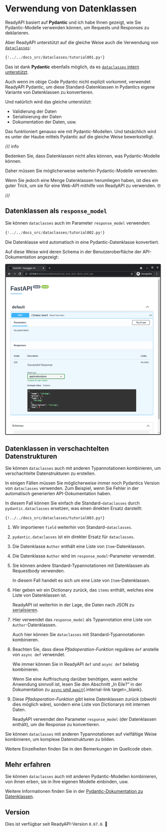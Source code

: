 # Verwendung von Datenklassen

ReadyAPI basiert auf **Pydantic** und ich habe Ihnen gezeigt, wie Sie Pydantic-Modelle verwenden können, um Requests und Responses zu deklarieren.

Aber ReadyAPI unterstützt auf die gleiche Weise auch die Verwendung von <a href="https://docs.python.org/3/library/dataclasses.html" class="external-link" target="_blank">`dataclasses`</a>:

```Python hl_lines="1  7-12  19-20"
{!../../docs_src/dataclasses/tutorial001.py!}
```

Das ist dank **Pydantic** ebenfalls möglich, da es <a href="https://pydantic-docs.helpmanual.io/usage/dataclasses/#use-of-stdlib-dataclasses-with-basemodel" class="external-link" target="_blank">`dataclasses` intern unterstützt</a>.

Auch wenn im obige Code Pydantic nicht explizit vorkommt, verwendet ReadyAPI Pydantic, um diese Standard-Datenklassen in Pydantics eigene Variante von Datenklassen zu konvertieren.

Und natürlich wird das gleiche unterstützt:

* Validierung der Daten
* Serialisierung der Daten
* Dokumentation der Daten, usw.

Das funktioniert genauso wie mit Pydantic-Modellen. Und tatsächlich wird es unter der Haube mittels Pydantic auf die gleiche Weise bewerkstelligt.

/// info

Bedenken Sie, dass Datenklassen nicht alles können, was Pydantic-Modelle können.

Daher müssen Sie möglicherweise weiterhin Pydantic-Modelle verwenden.

Wenn Sie jedoch eine Menge Datenklassen herumliegen haben, ist dies ein guter Trick, um sie für eine Web-API mithilfe von ReadyAPI zu verwenden. 🤓

///

## Datenklassen als `response_model`

Sie können `dataclasses` auch im Parameter `response_model` verwenden:

```Python hl_lines="1  7-13  19"
{!../../docs_src/dataclasses/tutorial002.py!}
```

Die Datenklasse wird automatisch in eine Pydantic-Datenklasse konvertiert.

Auf diese Weise wird deren Schema in der Benutzeroberfläche der API-Dokumentation angezeigt:

<img src="/img/tutorial/dataclasses/image01.png">

## Datenklassen in verschachtelten Datenstrukturen

Sie können `dataclasses` auch mit anderen Typannotationen kombinieren, um verschachtelte Datenstrukturen zu erstellen.

In einigen Fällen müssen Sie möglicherweise immer noch Pydantics Version von `dataclasses` verwenden. Zum Beispiel, wenn Sie Fehler in der automatisch generierten API-Dokumentation haben.

In diesem Fall können Sie einfach die Standard-`dataclasses` durch `pydantic.dataclasses` ersetzen, was einen direkten Ersatz darstellt:

```{ .python .annotate hl_lines="1  5  8-11  14-17  23-25  28" }
{!../../docs_src/dataclasses/tutorial003.py!}
```

1. Wir importieren `field` weiterhin von Standard-`dataclasses`.

2. `pydantic.dataclasses` ist ein direkter Ersatz für `dataclasses`.

3. Die Datenklasse `Author` enthält eine Liste von `Item`-Datenklassen.

4. Die Datenklasse `Author` wird im `response_model`-Parameter verwendet.

5. Sie können andere Standard-Typannotationen mit Datenklassen als Requestbody verwenden.

    In diesem Fall handelt es sich um eine Liste von `Item`-Datenklassen.

6. Hier geben wir ein Dictionary zurück, das `items` enthält, welches eine Liste von Datenklassen ist.

    ReadyAPI ist weiterhin in der Lage, die Daten nach JSON zu <abbr title="Konvertieren der Daten in ein übertragbares Format">serialisieren</abbr>.

7. Hier verwendet das `response_model` als Typannotation eine Liste von `Author`-Datenklassen.

    Auch hier können Sie `dataclasses` mit Standard-Typannotationen kombinieren.

8. Beachten Sie, dass diese *Pfadoperation-Funktion* reguläres `def` anstelle von `async def` verwendet.

    Wie immer können Sie in ReadyAPI `def` und `async def` beliebig kombinieren.

    Wenn Sie eine Auffrischung darüber benötigen, wann welche Anwendung sinnvoll ist, lesen Sie den Abschnitt „In Eile?“ in der Dokumentation zu [`async` und `await`](../async.md#in-eile){.internal-link target=_blank}.

9. Diese *Pfadoperation-Funktion* gibt keine Datenklassen zurück (obwohl dies möglich wäre), sondern eine Liste von Dictionarys mit internen Daten.

    ReadyAPI verwendet den Parameter `response_model` (der Datenklassen enthält), um die Response zu konvertieren.

Sie können `dataclasses` mit anderen Typannotationen auf vielfältige Weise kombinieren, um komplexe Datenstrukturen zu bilden.

Weitere Einzelheiten finden Sie in den Bemerkungen im Quellcode oben.

## Mehr erfahren

Sie können `dataclasses` auch mit anderen Pydantic-Modellen kombinieren, von ihnen erben, sie in Ihre eigenen Modelle einbinden, usw.

Weitere Informationen finden Sie in der <a href="https://pydantic-docs.helpmanual.io/usage/dataclasses/" class="external-link" target="_blank">Pydantic-Dokumentation zu Datenklassen</a>.

## Version

Dies ist verfügbar seit ReadyAPI-Version `0.67.0`. 🔖
